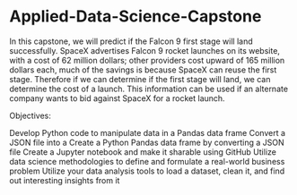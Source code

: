 # Applied-Data-Science-Capstone

In this capstone, we will predict if the Falcon 9 first stage will land successfully. SpaceX advertises Falcon 9 rocket launches on its website, with a cost of 62 million dollars; other providers cost upward of 165 million dollars each, much of the savings is because SpaceX can reuse the first stage. Therefore if we can determine if the first stage will land, we can determine the cost of a launch. This information can be used if an alternate company wants to bid against SpaceX for a rocket launch. 

Objectives:

Develop Python code to manipulate data in a Pandas data frame
Convert a JSON file into a Create a Python Pandas data frame by converting a JSON file
Create a Jupyter notebook and make it sharable using GitHub
Utilize data science methodologies to define and formulate a real-world business problem
Utilize your data analysis tools to load a dataset, clean it, and find out interesting insights from it
